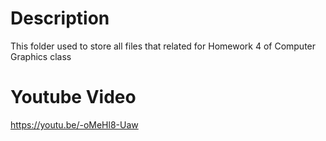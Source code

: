 # Description
This folder used to store all files that related for Homework 4 of Computer Graphics class

# Youtube Video
https://youtu.be/-oMeHl8-Uaw